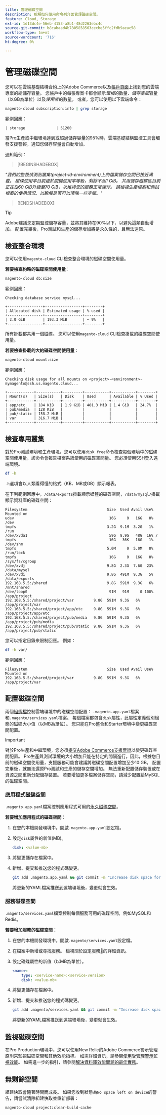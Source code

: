 ```yaml
---
title: 管理磁碟空間
description: 瞭解如何使用命令列介面管理磁碟空間。
feature: Cloud, Storage
exl-id: 1d13dc4e-56eb-4153-a8b1-48d2263ebc4c
source-git-commit: b8cabaad4b7805858563cecbe5ffc2fdb9aeac58
workflow-type: tm+mt
source-wordcount: '716'
ht-degree: 0%

---
```


# 管理磁碟空間

您可以在雲端基礎結構合約上的Adobe Commerce以及[帳戶頁面](https://accounts.magento.cloud/user)上找到您的雲端專案的總儲存容量。 您帳戶中的每張專案卡都會顯示&#x200B;_環境_&#x200B;的數量、_儲存空間_&#x200B;容量（以GB為單位）以及&#x200B;_使用者_&#x200B;的數量。 或者，您可以使用以下雲端命令：

```bash
magento-cloud subscription:info | grep storage
```

範例回應：

```
| storage              | 51200
```

當Pro生產或中繼環境達到或超過儲存容量的95%時，雲端基礎結構監控工具會觸發支援警報，通知您儲存容量會自動增加。

通知範例：

>[!BEGINSHADEBOX]

_&quot;我們的監視偵測到叢集(project-id-environment)上的檔案儲存空間已接近滿載。 磁碟使用率目前處於關鍵使用率等級，剩餘不到1 GiB。 共用儲存磁碟區目前正在從60 GiB升級至70 GiB，以維持您的服務正常運作。 請檢視生產檔案和測試檔案的使用情況，以瞭解是否可以清除一些空間。&quot;_

>[!ENDSHADEBOX]

>[!TIP]
>
>Adobe建議您定期監控儲存容量，並將其維持在90%以下，以避免這類自動增加。 配置完畢後，Pro測試和生產的儲存增加將是永久性的，且無法還原。

## 檢查整合環境

您可以使用`magento-cloud` CLI檢查整合環境的磁碟空間使用量。

**若要檢查約略的磁碟空間使用量**：

```bash
magento-cloud db:size
```

範例回應：

```
Checking database service mysql...

+----------------+-----------------+--------+
| Allocated disk | Estimated usage | % used |
+----------------+-----------------+--------+
| 2.0 GiB        | 193.3 MiB       | ~ 9%   |
+----------------+-----------------+--------+
```

所有掛載都共用一個磁碟。 您可以使用`magento-cloud` CLI檢查掛載的磁碟空間使用量。

**若要檢查掛載的大約磁碟空間使用量**：

```bash
magento-cloud mount:size
```

範例回應：

```
Checking disk usage for all mounts on <project>-<environment>-mymagento@ssh.us.magento.cloud...

+------------+-----------+---------+-----------+-----------+--------+
| Mount(s)   | Size(s)   | Disk    | Used      | Available | % Used |
+------------+-----------+---------+-----------+-----------+--------+
| app/etc    | 184 KiB   | 1.9 GiB | 481.3 MiB | 1.4 GiB   | 24.7%  |
| pub/media  | 128 KiB   |         |           |           |        |
| pub/static | 158.2 MiB |         |           |           |        |
| var        | 316.7 MiB |         |           |           |        |
+------------+-----------+---------+-----------+-----------+--------+
```

## 檢查專用叢集

對於Pro測試環境和生產環境，您可以使用`disk free`命令檢查每個環境中的磁碟空間使用量，該命令會報告檔案系統使用的磁碟空間量。 您必須使用SSH登入遠端環境。

```bash
df -h
```

`-h`選項會以人類看得懂的格式（KB、MB或GB）顯示報表。

在下列範例回應中，`/data/exports`掛載顯示媒體的磁碟空間，`/data/mysql/`掛載顯示資料庫的磁碟空間：

```
Filesystem                                    Size  Used Avail Use% Mounted on
udev                                           16G     0   16G   0% /dev
tmpfs                                         3.2G  9.1M  3.2G   1% /run
/dev/xvda1                                     59G  8.9G   48G  16% /
tmpfs                                          16G   36K   16G   1% /dev/shm
tmpfs                                         5.0M     0  5.0M   0% /run/lock
tmpfs                                          16G     0   16G   0% /sys/fs/cgroup
/dev/xvdj                                     9.8G  2.3G  7.6G  23% /data/mysql
/dev/xvdi                                     9.8G  491M  9.3G   5% /data/exports
192.168.5.5:/shared                           9.8G  591M  9.3G   6% /mnt/shared
/dev/loop0                                     91M   91M     0 100% /app/project
192.168.5.5:/shared/project/var         9.8G  591M  9.3G   6% /app/project/var
192.168.5.5:/shared/project/app/etc     9.8G  591M  9.3G   6% /app/project/app/etc
192.168.5.5:/shared/project/pub/media   9.8G  591M  9.3G   6% /app/project/pub/media
192.168.5.5:/shared/project/pub/static  9.8G  591M  9.3G   6% /app/project/pub/static
```

您可以指定目錄來限制回應。 例如：

```bash
df -h var/
```

範例回應：

```
Filesystem                                    Size  Used Avail Use% Mounted on
192.168.5.5:/shared/project/var         9.8G  591M  9.3G   6% /app/project/var
```

## 配置磁碟空間

兩個[組態檔](../environment/overview.md)控制雲端環境中的磁碟空間配置： `.magento.app.yaml`檔案和`.magento/services.yaml`檔案。 每個檔案都包含`disk`屬性，此屬性定義個別組態的磁碟大小值（以MB為單位）。 您只能在Pro整合和Starter環境中變更磁碟空間配置。

>[!IMPORTANT]
>
>對於Pro生產和中繼環境，您必須[提交Adobe Commerce支援票證](https://experienceleague.adobe.com/docs/commerce-knowledge-base/kb/help-center-guide/magento-help-center-user-guide.html#submit-ticket)以變更磁碟空間配置。 Pro生產與測試環境的大小增加只能在特定的間隔進行，因此，根據您目前的磁碟空間使用量，支援服務可能會建議將磁碟空間配置增加至少10 GB。 配置完畢後，就無法還原Pro測試和生產的儲存空間增加。 無法重新配置儲存裝置或在資源之間重新分配儲存裝置。 若要增加更多檔案儲存空間，請減少配置給MySQL的磁碟空間。

### 應用程式磁碟空間

`.magento.app.yaml`檔案控制應用程式可用的[永久磁碟空間](../application/properties.md#disk)。

**若要增加應用程式的磁碟空間**：

1. 在您的本機開發環境中，開啟`.magento.app.yaml`設定檔。

1. 設定`disk`屬性的新值(MB)。

   ```yaml
   disk: <value-mb>
   ```

1. 將變更儲存在檔案中。

1. 新增、提交和推送您的程式碼變更。

   ```bash
   git add .magento.app.yaml && git commit -m "Increase disk space for application" && git push origin <branch-name>
   ```

   將更新的YAML檔案推送到遠端環境後，變更就會生效。

### 服務磁碟空間

`.magento/services.yaml`檔案控制每個服務可用的磁碟空間，例如MySQL和Redis。

**若要增加服務的磁碟空間**：

1. 在您的本機開發環境中，開啟`.magento/services.yaml`設定檔。

1. 在檔案中新增或尋找服務。 檢視關於設定服務[&#128279;](../services/services-yaml.md)的詳細資訊。

1. 設定磁碟屬性的新值（以MB為單位）。

   ```yaml
   <name>:
       type: <service-name>:<service-version>
       disk: <value-mb>
   ```

1. 將變更儲存在檔案中。

1. 新增、提交和推送您的程式碼變更。

   ```bash
   git add .magento/services.yaml && git commit -m "Increase disk space for service" && git push origin <branch-name>
   ```

   將更新的YAML檔案推送到遠端環境後，變更就會生效。

## 監視磁碟空間

在Pro Production環境中，您可以使用New Relic的Adobe Commerce警示管理原則來監視磁碟空間和其他效能指標。 如需詳細資訊，請參閱[使用受管理警示監視效能](../monitor/investigate-performance.md#monitor-performance-with-managed-alerts)。 如需進一步的指引，請參閱[解決資料庫效能問題的最佳實務](https://experienceleague.adobe.com/docs/commerce-operations/implementation-playbook/best-practices/maintenance/resolve-database-performance-issues.html)。

## 無剩餘空間

組建快取會隨著時間而成長。 如果您收到狀態為`No space left on device`的警告，請嘗試清除組建快取並重新部署：

```bash
magento-cloud project:clear-build-cache
```
